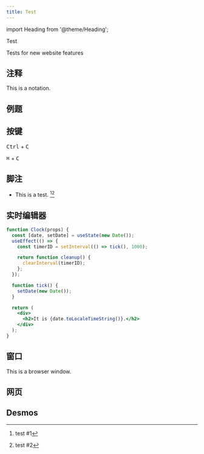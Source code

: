 ```yaml
---
title: Test
---
```


import Heading from '@theme/Heading';

<section className="margin-top--lg margin-bottom--lg text--center">
  <Heading as="h1">Test</Heading>
  <p>Tests for new website features</p>
</section>

## 注释

<Notation type="circle">This is a notation.</Notation>

## 例题

<Problem id="P3372" />

## 按键

<kbd>Ctrl</kbd> + <kbd>C</kbd>

<kbd>⌘</kbd> + <kbd>C</kbd>

## 脚注

- This is a test. [^1][^2]

[^1]: test #1

[^2]: test #2

## 实时编辑器

```jsx live
function Clock(props) {
  const [date, setDate] = useState(new Date());
  useEffect(() => {
    const timerID = setInterval(() => tick(), 1000);

    return function cleanup() {
      clearInterval(timerID);
    };
  });

  function tick() {
    setDate(new Date());
  }

  return (
    <div>
      <h2>It is {date.toLocaleTimeString()}.</h2>
    </div>
  );
}
```

## 窗口

<BrowserWindow>
  This is a browser window.
</BrowserWindow>

## 网页

<IframeWindow url="https://www.baidu.com" />

## Desmos

<Desmos url="mjjhvujgos" />
